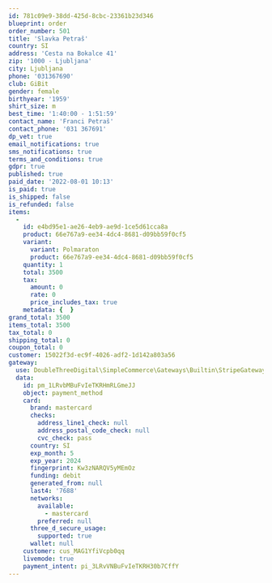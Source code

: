 ```yaml
---
id: 781c09e9-38dd-425d-8cbc-23361b23d346
blueprint: order
order_number: 501
title: 'Slavka Petraš'
country: SI
address: 'Cesta na Bokalce 41'
zip: '1000 - Ljubljana'
city: Ljubljana
phone: '031367690'
club: GiBit
gender: female
birthyear: '1959'
shirt_size: m
best_time: '1:40:00 - 1:51:59'
contact_name: 'Franci Petraš'
contact_phone: '031 367691'
dp_vet: true
email_notifications: true
sms_notifications: true
terms_and_conditions: true
gdpr: true
published: true
paid_date: '2022-08-01 10:13'
is_paid: true
is_shipped: false
is_refunded: false
items:
  -
    id: e4bd95e1-ae26-4eb9-ae9d-1ce5d61cca8a
    product: 66e767a9-ee34-4dc4-8681-d09bb59f0cf5
    variant:
      variant: Polmaraton
      product: 66e767a9-ee34-4dc4-8681-d09bb59f0cf5
    quantity: 1
    total: 3500
    tax:
      amount: 0
      rate: 0
      price_includes_tax: true
    metadata: {  }
grand_total: 3500
items_total: 3500
tax_total: 0
shipping_total: 0
coupon_total: 0
customer: 15022f3d-ec9f-4026-adf2-1d142a803a56
gateway:
  use: DoubleThreeDigital\SimpleCommerce\Gateways\Builtin\StripeGateway
  data:
    id: pm_1LRvbMBuFvIeTKRHmRLGmeJJ
    object: payment_method
    card:
      brand: mastercard
      checks:
        address_line1_check: null
        address_postal_code_check: null
        cvc_check: pass
      country: SI
      exp_month: 5
      exp_year: 2024
      fingerprint: Kw3zNARQV5yMEmOz
      funding: debit
      generated_from: null
      last4: '7688'
      networks:
        available:
          - mastercard
        preferred: null
      three_d_secure_usage:
        supported: true
      wallet: null
    customer: cus_MAG1YfiVcpb0qq
    livemode: true
    payment_intent: pi_3LRvVNBuFvIeTKRH30b7CffY
---
```

